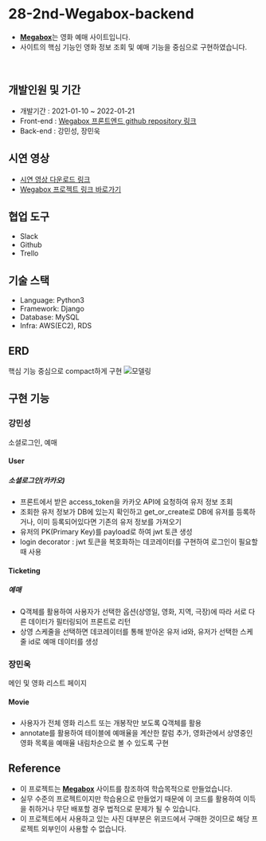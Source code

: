 # 28-2nd-Wegabox-backend
- [**Megabox**](https://www.megabox.co.kr/)는 영화 예매 사이트입니다.
- 사이트의 핵심 기능인 영화 정보 조회 및 예매 기능을 중심으로 구현하였습니다.

</br>

## 개발인원 및 기간
- 개발기간 : 2021-01-10 ~ 2022-01-21
- Front-end : [Wegabox 프론트엔드 github repository 링크](https://github.com/wecode-bootcamp-korea/28-2nd-Wegabox-frontend)
- Back-end : 강민성, 장민욱

## 시연 영상
- [시연 영상 다운로드 링크](https://drive.google.com/file/d/1VEoUUSFTfd--QTRzeEnlRnOCLVZ2fl57/view?usp=sharing)
- [Wegabox 프로젝트 링크 바로가기](http://54.144.54.249:8000)

## 협업 도구
- Slack
- Github
- Trello

## 기술 스택
- Language: Python3
- Framework: Django
- Database: MySQL
- Infra: AWS(EC2), RDS

## ERD
핵심 기능 중심으로 compact하게 구현
![모델링](https://user-images.githubusercontent.com/83395303/150482436-918b12f6-6c04-47f0-a4ca-2ca22c7eaa6a.png)

## 구현 기능
### 강민성
소셜로그인, 예매
#### User
##### 소셜로그인(카카오)
- 프론트에서 받은 access_token을 카카오 API에 요청하여 유저 정보 조회
- 조회한 유저 정보가 DB에 있는지 확인하고 get_or_create로 DB에 유저를 등록하거나, 이미 등록되어있다면 기존의 유저 정보를 가져오기
- 유저의 PK(Primary Key)를 payload로 하여 jwt 토큰 생성
- login decorator : jwt 토큰을 복호화하는 데코레이터를 구현하여 로그인이 필요할 때 사용

#### Ticketing
##### 예매
- Q객체를 활용하여 사용자가 선택한 옵션(상영일, 영화, 지역, 극장)에 따라 서로 다른 데이터가 필터링되어 프론트로 리턴
- 상영 스케줄을 선택하면 데코레이터를 통해 받아온 유저 id와, 유저가 선택한 스케줄 id로 예매 데이터를 생성 

### 장민욱
메인 및 영화 리스트 페이지
#### Movie
#####
- 사용자가 전체 영화 리스트 또는 개봉작만 보도록 Q객체를 활용
- annotate를 활용하여 테이블에 예매율을 계산한 칼럼 추가, 영화관에서 상영중인 영화 목록을 예매율 내림차순으로 볼 수 있도록 구현

## Reference
- 이 프로젝트는 [**Megabox**](https://www.megabox.co.kr/) 사이트를 참조하여 학습목적으로 만들었습니다.
- 실무 수준의 프로젝트이지만 학습용으로 만들었기 때문에 이 코드를 활용하여 이득을 취하거나 무단 배포할 경우 법적으로 문제가 될 수 있습니다.
- 이 프로젝트에서 사용하고 있는 사진 대부분은 위코드에서 구매한 것이므로 해당 프로젝트 외부인이 사용할 수 없습니다.
